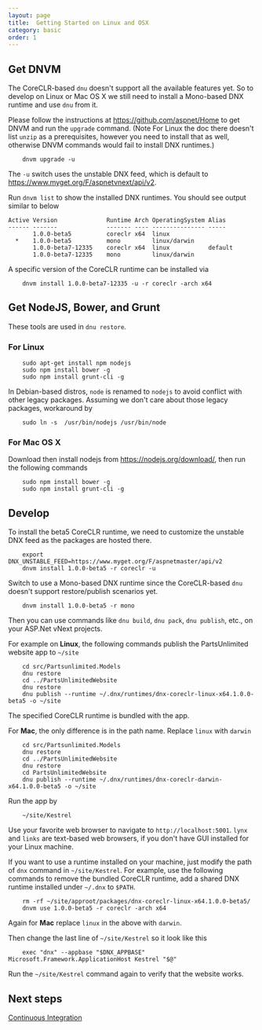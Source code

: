 ```yaml
---
layout: page
title:  Getting Started on Linux and OSX
category: basic
order: 1
---
```


## Get DNVM

The CoreCLR-based `dnu` doesn't support all the available features
yet.  So to develop on Linux or Mac OS X we still need to install a Mono-based
DNX runtime and use `dnu` from it.

Please follow the instructions at
<https://github.com/aspnet/Home> to get DNVM and run the `upgrade`
command. (Note For Linux the doc there doesn't list `unzip` as a
prerequisites, however you need to install that as well, otherwise
DNVM commands would fail to install DNX runtimes.)

```
    dnvm upgrade -u
```

The `-u` switch uses the unstable DNX feed, which is default to
<https://www.myget.org/F/aspnetvnext/api/v2>.

Run `dnvm list` to show the installed DNX runtimes.  You should see output
similar to below

```
Active Version              Runtime Arch OperatingSystem Alias
------ -------              ------- ---- --------------- -----
       1.0.0-beta5          coreclr x64  linux
  *    1.0.0-beta5          mono         linux/darwin
       1.0.0-beta7-12335    coreclr x64  linux           default
       1.0.0-beta7-12335    mono         linux/darwin
```

A specific version of the CoreCLR runtime can be installed via

```
    dnvm install 1.0.0-beta7-12335 -u -r coreclr -arch x64
```

## Get NodeJS, Bower, and Grunt

These tools are used in `dnu restore`.

### For Linux

```
    sudo apt-get install npm nodejs
    sudo npm install bower -g
    sudo npm install grunt-cli -g
```

In Debian-based distros, `node` is renamed to `nodejs` to avoid
conflict with other legacy packages.  Assuming we don't care about
those legacy packages, workaround by

```
    sudo ln -s  /usr/bin/nodejs /usr/bin/node
```

### For Mac OS X

Download then install nodejs from <https://nodejs.org/download/>, then
run the following commands

```
    sudo npm install bower -g
    sudo npm install grunt-cli -g
```

## Develop


To install the beta5 CoreCLR runtime, we need to customize the unstable
DNX feed as the packages are hosted there.

```
    export DNX_UNSTABLE_FEED=https://www.myget.org/F/aspnetmaster/api/v2
    dnvm install 1.0.0-beta5 -r coreclr -u
```

Switch to use a Mono-based DNX runtime since the CoreCLR-based `dnu`
doesn't support restore/publish scenarios yet. 

```
    dnvm install 1.0.0-beta5 -r mono
```

Then you can use commands like `dnu build`, `dnu pack`, `dnu publish`,
etc., on your ASP.Net vNext projects.

For example on **Linux**, the following commands publish the PartsUnlimited website app to `~/site`

```
    cd src/Partsunlimited.Models
    dnu restore
    cd ../PartsUnlimitedWebsite
    dnu restore
    dnu publish --runtime ~/.dnx/runtimes/dnx-coreclr-linux-x64.1.0.0-beta5 -o ~/site
```

The specified CoreCLR runtime is bundled with the app.

For **Mac**, the only difference is in the path name.  Replace `linux`
with `darwin`

```
    cd src/Partsunlimited.Models
    dnu restore
    cd ../PartsUnlimitedWebsite
    dnu restore
    cd PartsUnlimitedWebsite
    dnu publish --runtime ~/.dnx/runtimes/dnx-coreclr-darwin-x64.1.0.0-beta5 -o ~/site
```

Run the app by

```
    ~/site/Kestrel
```

Use your favorite web browser to navigate to `http://localhost:5001`.
`lynx` and `links` are text-based web browsers, if you don't have GUI
installed for your Linux machine.

If you want to use a runtime installed on your machine, just modify
the path of `dnx` command in `~/site/Kestrel`.  For example, use the
following commands to remove the bundled CoreCLR runtime, add a shared DNX
runtime installed under `~/.dnx` to `$PATH`.

```
    rm -rf ~/site/approot/packages/dnx-coreclr-linux-x64.1.0.0-beta5/
    dnvm use 1.0.0-beta5 -r coreclr -arch x64
```

Again for **Mac** replace `linux` in the above with `darwin`.

Then change the last line of `~/site/Kestrel` so it look like this

```
    exec "dnx" --appbase "$DNX_APPBASE" Microsoft.Framework.ApplicationHost Kestrel "$@"
```

Run the `~/site/Kestrel` command again to verify that the website works.

Next steps
----------
[Continuous Integration](ci)